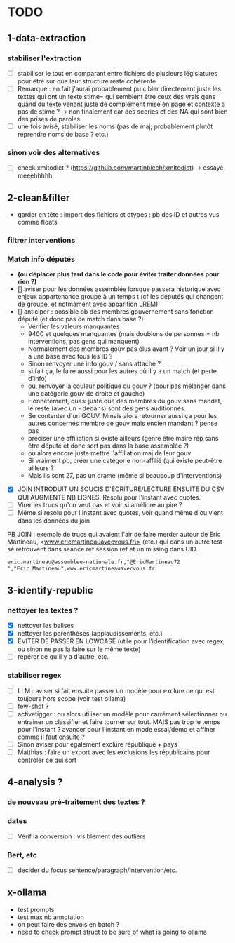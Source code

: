 # TODO

## 1-data-extraction

### stabiliser l'extraction

-   [ ] stabiliser le tout en comparant entre fichiers de plusieurs législatures pour être sur que leur structure reste cohérente
-   [ ] Remarque : en fait j'aurai probablement pu cibler directement juste les textes qui ont un texte stime= qui semblent être ceux des vrais gens quand du texte venant juste de complément mise en page et contexte a pas de stime ? -\> non finalement car des scories et des NA qui sont bien des prises de paroles
-   [ ] une fois avisé, stabiliser les noms (pas de maj, probablement plutôt reprendre noms de base ? etc.)

### sinon voir des alternatives

-   [ ] check xmltodict ? (<https://github.com/martinblech/xmltodict>) -\> essayé, meeehhhhh

## 2-clean&filter

-   garder en tête : import des fichiers et dtypes : pb des ID et autres vus comme floats

### filtrer interventions

### Match info députés

-   **(ou déplacer plus tard dans le code pour éviter traiter données pour rien ?)**
-   \[\] aviser pour les données assemblée lorsque passera historique avec enjeux appartenance groupe à un temps t (cf les députés qui changent de groupe, et notmament avec apparition LREM)
-   \[\] anticiper : possible pb des membres gouvernement sans fonction député (et donc pas de match dans base ?)
    -   Vérifier les valeurs manquantes
    -   9400 et quelques manquantes (mais doublons de personnes = nb interventions, pas gens qui manquent)
    -   Normalement des membres gouv pas élus avant ? Voir un jour si il y a une base avec tous les ID ?
    -   Sinon renvoyer une info gouv / sans attache ?
    -   si fait ça, le faire aussi pour les autres où il y a un match (et perte d'info)
    -   ou, renvoyer la couleur politique du gouv ? (pour pas mélanger dans une catégorie gouv de droite et gauche)
    -   Honnêtement, quasi juste que des membres du gouv sans mandat, le reste (avec un - dedans) sont des gens auditionnés.
    -   Se contenter d'un GOUV. Mmais alors retourner aussi ça pour les autres concernés membre de gouv mais encien mandant ? pense pas
    -   préciser une affiliation si existe ailleurs (genre être maire rép sans être député et donc sort pas dans la base assemblée ?)
    -   ou alors encore juste mettre l'affiliation maj de leur gouv.
    -   Si vraiment pb, créer une catégorie non-affilié (qui existe peut-être ailleurs ?
    -   Mais ils sont 27, pas un drame (même si beaucoup d'interventions)
-   [x] JOIN INTRODUIT UN SOUCIS D'ÉCRITURE/LECTURE ENSUITE DU CSV QUI AUGMENTE NB LIGNES. Resolu pour l'instant avec quotes.
-   [ ] Virer les trucs qu'on veut pas et voir si améliore au pire ?
-   [ ] Même si resolu pour l'instant avec quotes, voir quand même d'ou vient dans les données du join

PB JOIN : exemple de trucs qui avaient l'air de faire merder autour de Eric Martineau, \<www.ericmartineauavecvous.fr\> (etc.) qui dans un autre test se retrouvent dans seance ref session ref et un missing dans UID.

``` markdown
eric.martineau@assemblee-nationale.fr,"@EricMartineau72
","Eric Martineau",www.ericmartineauavecvous.fr
```

## 3-identify-republic

### nettoyer les textes ?

-   [x] nettoyer les balises
-   [x] nettoyer les parenthèses (applaudissements, etc.)
-   [x] ÉVITER DE PASSER EN LOWCASE (utile pour l'identification avec regex, ou sinon ne pas la faire sur le même texte)
-   [ ] repérer ce qu'il y a d'autre, etc.

### stabiliser regex

-   [ ] LLM : aviser si fait ensuite passer un modèle pour exclure ce qui est toujours hors scope (voir test ollama)
-   [ ] few-shot ?
-   [ ] activetigger : ou alors utiliser un modèle pour carrément sélectionner ou entrainer un classifier et faire tourner sur tout. MAIS pas trop le temps pour l'instant ? avancer pour l'instant en mode essai/demo et affiner comme il faut ensuite ?
-   [ ] Sinon aviser pour également exclure république + pays
-   [ ] Matthias : faire un export avec les exclusions les républicains pour controler ce qui sort

## 4-analysis ?

### de nouveau pré-traitement des textes ?

### dates

-   [ ] Vérif la conversion : visiblement des outliers

### Bert, etc

-   [ ] decider du focus sentence/paragraph/intervention/etc.

## x-ollama

-   test prompts
-   test max nb annotation
-   on peut faire des envois en batch ?
-   need to check prompt struct to be sure of what is going to ollama